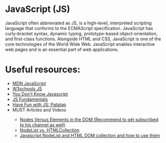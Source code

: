 # JavaScript (JS)
JavaScript often abbreviated as JS, is a high-level, interpreted scripting language that conforms to the ECMAScript specification. JavaScript has curly-bracket syntax, dynamic typing, prototype-based object-orientation, and first-class functions.  Alongside HTML and CSS, JavaScript is one of the core technologies of the World Wide Web. JavaScript enables interactive web pages and is an essential part of web applications.

# Useful resources:
<ul>
  <li><a href="https://developer.mozilla.org/en-US/docs/Web/JavaScript"> MDN JavaScript</a></li>
  <li><a href="https://www.w3schools.com/js/">W3schools JS</a></li>
  <li><a href="https://github.com/HackTechGO/You-Dont-Know-JS">You Don't Know Javascript</a></li>
  <li><a href="https://github.com/HackTechGO/fundamentals">JS Fundamentals</a></li>
  <li><a href="https://patatap.com/">Have Fun with JS: Patatap</a></li>
   <li>MUST Articles and Videos</li> 
    <ul> 
     <li><a href="https://www.youtube.com/watch?v=y3itGTCseAk">Nodes Versus Elements in the DOM (Recommend to get subscribed to his channel as well)</a></li>
    <li><a href="https://www.bitdegree.org/learn/nodelist#nodelist-main-tips">NodeList vs. HTMLCollection</a></li>
    <li><a href="https://www.nikpro.com.au/javascript-nodelist-and-html-dom-collection-and-how-to-use-them/">Javascript NodeList and HTML DOM collection and how to use them </a></li>
  </ul>
</ul>
